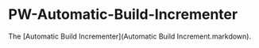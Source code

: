 # PW-Automatic-Build-Incrementer

The [Automatic Build Incrementer](Automatic Build Increment.markdown).
